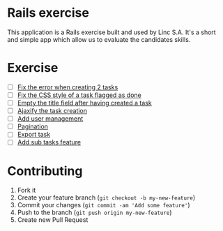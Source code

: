 # Rails exercise

This application is a Rails exercise built and used by Linc S.A.
It's a short and simple app which allow us to evaluate the candidates skills.

# Exercise

 - [ ] [Fix the error when creating 2 tasks](Linc-Lu/rails-exercise#1)
 - [ ] [Fix the CSS style of a task flagged as done](Linc-Lu/rails-exercise#2)
 - [ ] [Empty the title field after having created a task](Linc-Lu/rails-exercise#3)
 - [ ] [Ajaxify the task creation](Linc-Lu/rails-exercise#4)
 - [ ] [Add user management](Linc-Lu/rails-exercise#5)
 - [ ] [Pagination](Linc-Lu/rails-exercise#6)
 - [ ] [Export task](Linc-Lu/rails-exercise#7)
 - [ ] [Add sub tasks feature](Linc-Lu/rails-exercise#8)

# Contributing

 1. Fork it
 2. Create your feature branch (`git checkout -b my-new-feature`)
 3. Commit your changes (`git commit -am 'Add some feature'`)
 4. Push to the branch (`git push origin my-new-feature`)
 5. Create new Pull Request
